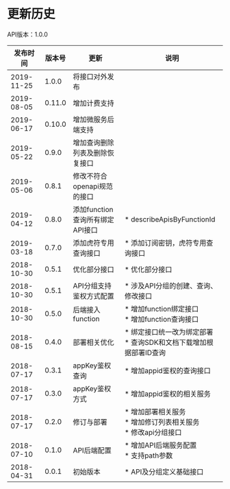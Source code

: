 # 更新历史 #
API版本：1.0.0

|发布时间|版本号|更新|说明|
|---|---|---|---|
|2019-11-25|1.0.0|将接口对外发布|
|2019-08-05|0.11.0|增加计费支持|
|2019-06-17|0.10.0|增加微服务后端支持|
|2019-05-22|0.9.0|增加查询删除列表及删除恢复接口|
|2019-05-06|0.8.1|修改不符合openapi规范的接口|
|2019-04-12|0.8.0|添加function查询所有绑定API接口|* describeApisByFunctionId|
|2019-03-18|0.7.0|添加虎符专用查询接口|* 添加订阅密钥，虎符专用查询接口|
|2018-10-30|0.5.1|优化部分接口|* 优化部分接口|
|2018-10-30|0.5.1|API分组支持鉴权方式配置|* 涉及API分组的创建、查询、修改接口|
|2018-10-30|0.5.0|后端接入function|* 增加function绑定接口<br>* 增加function查询接口|
|2018-08-15|0.4.0|部署相关优化|* 绑定接口统一改为绑定部署<br>* 查询SDK和文档下载增加根据部署ID查询|
|2018-07-17|0.3.1|appKey鉴权查询|* 增加appid鉴权的查询接口|
|2018-07-17|0.3.0|appKey鉴权方式|* 增加appid鉴权的相关服务|
|2018-07-17|0.2.0|修订与部署|* 增加部署相关服务<br>* 增加修订列表相关服务<br>* 修改api分组接口|
|2018-07-10|0.1.0|API后端配置|* 增加API后端服务配置<br>* 支持path参数|
|2018-04-31|0.0.1|初始版本|* API及分组定义基础接口|
